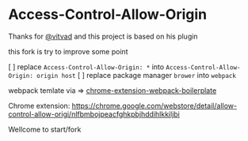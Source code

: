 Access-Control-Allow-Origin
===========================

Thanks for [@vitvad](https://github.com/vitvad) and this project is based on his plugin

this fork is try to improve some point

[ ] replace `Access-Control-Allow-Origin: *` into `Access-Control-Allow-Origin: origin host`
[ ] replace package manager `brower` into `webpack`

webpack temlate via => [chrome-extension-webpack-boilerplate](https://github.com/samuelsimoes/chrome-extension-webpack-boilerplate)

Chrome extension: https://chrome.google.com/webstore/detail/allow-control-allow-origi/nlfbmbojpeacfghkpbjhddihlkkiljbi

Wellcome to start/fork